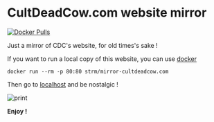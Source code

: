 # CultDeadCow.com website mirror
[![Docker Pulls](https://img.shields.io/docker/pulls/strm/mirror-cultdeadcow.com.svg?style=plastic)](https://hub.docker.com/r/strm/mirror-cultdeadcow.com/)

Just a mirror of CDC's website, for old times's sake ! 

If you want to run a local copy of this website, you can use [docker](https://docker.com)

```
docker run --rm -p 80:80 strm/mirror-cultdeadcow.com
```

Then go to [localhost](http://localhost) and be nostalgic !

![print](print.png)

**Enjoy !**

